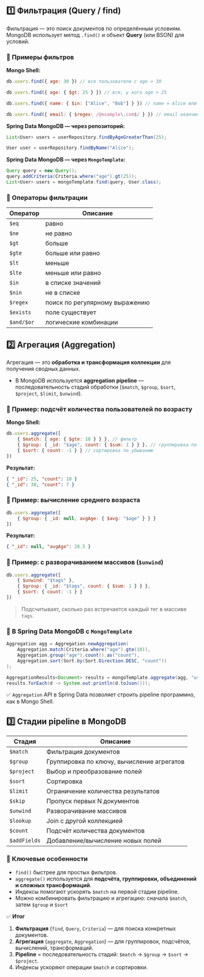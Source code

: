 ## 1️⃣ **Фильтрация (Query / find)**
Фильтрация — это поиск документов по определённым условиям. MongoDB использует метод `.find()` и объект **Query** (или BSON) для условий.
### 🔹 Примеры фильтров
**Mongo Shell:**
```javascript
db.users.find({ age: 30 }) // все пользователи с age = 30

db.users.find({ age: { $gt: 25 } }) // все, у кого age > 25

db.users.find({ name: { $in: ["Alice", "Bob"] } }) // name = Alice или Bob

db.users.find({ email: { $regex: /@example\.com$/ } }) // email оканчивается на @example.com
```
**Spring Data MongoDB — через репозиторий:**
```java
List<User> users = userRepository.findByAgeGreaterThan(25);

User user = userRepository.findByName("Alice");
```
**Spring Data MongoDB — через `MongoTemplate`:**
```java
Query query = new Query();
query.addCriteria(Criteria.where("age").gt(25));
List<User> users = mongoTemplate.find(query, User.class);
```
### 🔹 Операторы фильтрации

|Оператор|Описание|
|---|---|
|`$eq`|равно|
|`$ne`|не равно|
|`$gt`|больше|
|`$gte`|больше или равно|
|`$lt`|меньше|
|`$lte`|меньше или равно|
|`$in`|в списке значений|
|`$nin`|не в списке|
|`$regex`|поиск по регулярному выражению|
|`$exists`|поле существует|
|`$and/$or`|логические комбинации|
## 2️⃣ **Агрегация (Aggregation)**
Агрегация — это **обработка и трансформация коллекции** для получения сводных данных.
- В MongoDB используется **aggregation pipeline** — последовательность стадий обработки (`$match`, `$group`, `$sort`, `$project`, `$limit`, `$unwind`).
### 🔹 Пример: подсчёт количества пользователей по возрасту
**Mongo Shell:**
```javascript
db.users.aggregate([
    { $match: { age: { $gte: 18 } } }, // фильтр
    { $group: { _id: "$age", count: { $sum: 1 } } }, // группировка по возрасту
    { $sort: { count: -1 } } // сортировка по убыванию
])
```
**Результат:**
```json
{ "_id": 25, "count": 10 }
{ "_id": 30, "count": 7 }
```
### 🔹 Пример: вычисление среднего возраста
```javascript
db.users.aggregate([
    { $group: { _id: null, avgAge: { $avg: "$age" } } }
])
```
**Результат:**
```json
{ "_id": null, "avgAge": 28.5 }
```
### 🔹 Пример: с разворачиванием массивов (`$unwind`)
```javascript
db.users.aggregate([
    { $unwind: "$tags" },
    { $group: { _id: "$tags", count: { $sum: 1 } } },
    { $sort: { count: -1 } }
])
```
> Подсчитывает, сколько раз встречается каждый тег в массиве `tags`.
### 🔹 В Spring Data MongoDB с `MongoTemplate`
```java
Aggregation agg = Aggregation.newAggregation(
    Aggregation.match(Criteria.where("age").gte(18)),
    Aggregation.group("age").count().as("count"),
    Aggregation.sort(Sort.by(Sort.Direction.DESC, "count"))
);

AggregationResults<Document> results = mongoTemplate.aggregate(agg, "users", Document.class);
results.forEach(d -> System.out.println(d.toJson()));
```
✅ `Aggregation` API в Spring Data позволяет строить pipeline программно, как в Mongo Shell.
## 3️⃣ **Стадии pipeline в MongoDB**

|Стадия|Описание|
|---|---|
|`$match`|Фильтрация документов|
|`$group`|Группировка по ключу, вычисление агрегатов|
|`$project`|Выбор и преобразование полей|
|`$sort`|Сортировка|
|`$limit`|Ограничение количества результатов|
|`$skip`|Пропуск первых N документов|
|`$unwind`|Разворачивание массивов|
|`$lookup`|Join с другой коллекцией|
|`$count`|Подсчёт количества документов|
|`$addFields`|Добавление/вычисление новых полей|
### 🔹 Ключевые особенности
- `find()` быстрее для простых фильтров.
- `aggregate()` используется для **подсчёта, группировки, объединений и сложных трансформаций**.
- Индексы помогают ускорять `$match` на первой стадии pipeline.
- Можно комбинировать фильтрацию и агрегацию: сначала `$match`, затем `$group` и `$sort`

✅ **Итог**
1. **Фильтрация** (`find`, `Query`, `Criteria`) — для поиска конкретных документов.
2. **Агрегация** (`aggregate`, `Aggregation`) — для группировок, подсчётов, вычислений, трансформаций.
3. **Pipeline** = последовательность стадий: `$match` → `$group` → `$sort` → `$project`.
4. Индексы ускоряют операции `$match` и сортировки.